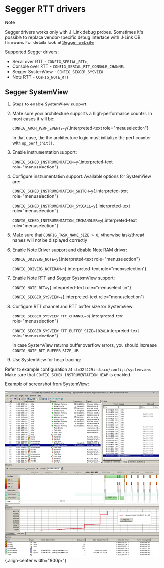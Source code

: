Segger RTT drivers
==================

Note

Segger drivers works only with J-Link debug probes. Sometimes it\'s
possible to replace vendor-specific debug interface with J-Link OB
firmware. For details look at [Segger
website](https://www.segger.com/downloads/jlink)

Supported Segger drivers:

-   Serial over RTT - `CONFIG_SERIAL_RTTx`,
-   Console over RTT - `CONFIG_SERIAL_RTT_CONSOLE_CHANNEL`
-   Segger SystemView - `CONFIG_SEGGER_SYSVIEW`
-   Note RTT - `CONFIG_NOTE_RTT`

Segger SystemView
-----------------

1.  Steps to enable SystemView support:

2.  Make sure your architecture supports a high-performance counter. In
    most cases it will be:

    `CONFIG_ARCH_PERF_EVENTS=y`{.interpreted-text role="menuselection"}

    In that case, the the architecture logic must initialize the perf
    counter with `up_perf_init()`.

3.  Enable instrumentation support:

    `CONFIG_SCHED_INSTRUMENTATION=y`{.interpreted-text
    role="menuselection"}

4.  Configure instrumentation support. Available options for SystemView
    are:

    `CONFIG_SCHED_INSTRUMENTATION_SWITCH=y`{.interpreted-text
    role="menuselection"}

    `CONFIG_SCHED_INSTRUMENTATION_SYSCALL=y`{.interpreted-text
    role="menuselection"}

    `CONFIG_SCHED_INSTRUMENTATION_IRQHANDLER=y`{.interpreted-text
    role="menuselection"}

5.  Make sure that `CONFIG_TASK_NAME_SIZE > 0`, otherwise task/thread
    names will not be displayed correctly

6.  Enable Note Driver support and disable Note RAM driver:

    `CONFIG_DRIVERS_NOTE=y`{.interpreted-text role="menuselection"}

    `CONFIG_DRIVERS_NOTERAM=n`{.interpreted-text role="menuselection"}

7.  Enable Note RTT and Segger SystemView support:

    `CONFIG_NOTE_RTT=y`{.interpreted-text role="menuselection"}

    `CONFIG_SEGGER_SYSVIEW=y`{.interpreted-text role="menuselection"}

8.  Configure RTT channel and RTT buffer size for SystemView:

    `CONFIG_SEGGER_SYSVIEW_RTT_CHANNEL=0`{.interpreted-text
    role="menuselection"}

    `CONFIG_SEGGER_SYSVIEW_RTT_BUFFER_SIZE=1024`{.interpreted-text
    role="menuselection"}

    In case SystemView returns buffer overflow errors, you should
    increase `CONFIG_NOTE_RTT_BUFFER_SIZE_UP`.

9.  Use SystemView for heap tracing:

Refer to example configuration at `stm32f429i-disco/configs/systemview`.
Make sure that `CONFIG_SCHED_INSTRUMENTATION_HEAP` is enabled.

Example of screenshot from SystemView:

![image](sysview.png){.align-center width="800px"}

